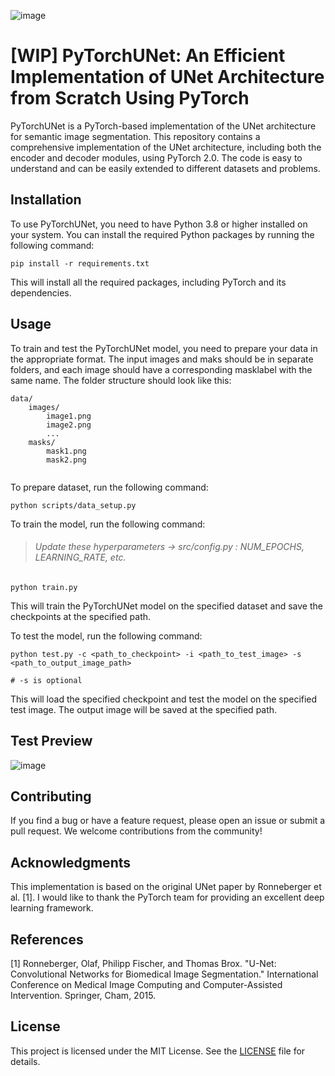 ![image](https://user-images.githubusercontent.com/46085301/231232344-a39c2139-8e53-496d-86a0-5c7b04844d5c.png)

# [WIP] PyTorchUNet: An Efficient Implementation of UNet Architecture from Scratch Using PyTorch
PyTorchUNet is a PyTorch-based implementation of the UNet architecture for semantic image segmentation. 
This repository contains a comprehensive implementation of the UNet architecture, including both the encoder and decoder modules, using PyTorch 2.0. 
The code is easy to understand and can be easily extended to different datasets and problems.

## Installation
To use PyTorchUNet, you need to have Python 3.8 or higher installed on your system. You can install the required Python packages by running the following command:
```shell
pip install -r requirements.txt
```
This will install all the required packages, including PyTorch and its dependencies.

## Usage
To train and test the PyTorchUNet model, you need to prepare your data in the appropriate format. The input images and maks should be in separate folders, and each image should have a corresponding masklabel with the same name. The folder structure should look like this:

```
data/
    images/
        image1.png
        image2.png
        ...
    masks/
        mask1.png
        mask2.png
        
```
To prepare dataset, run the following command:
```shell
python scripts/data_setup.py
```

To train the model, run the following command:

> ###### Update these hyperparameters -> src/config.py : NUM_EPOCHS, LEARNING_RATE, etc.


```shell
python train.py 
```
This will train the PyTorchUNet model on the specified dataset and save the checkpoints at the specified path.

To test the model, run the following command:
```shell
python test.py -c <path_to_checkpoint> -i <path_to_test_image> -s <path_to_output_image_path> 

# -s is optional
```
This will load the specified checkpoint and test the model on the specified test image. The output image will be saved at the specified path.

## Test Preview
![image](https://user-images.githubusercontent.com/46085301/231221990-17de0bb8-5aca-4f59-b457-a2771185c16f.png)

## Contributing
If you find a bug or have a feature request, please open an issue or submit a pull request. We welcome contributions from the community!

## Acknowledgments
This implementation is based on the original UNet paper by Ronneberger et al. [1]. I would like to thank the PyTorch team for providing an excellent deep learning framework.

## References
[1] Ronneberger, Olaf, Philipp Fischer, and Thomas Brox. "U-Net: Convolutional Networks for Biomedical Image Segmentation." International Conference on Medical Image Computing and Computer-Assisted Intervention. Springer, Cham, 2015.

## License
This project is licensed under the MIT License. See the [LICENSE](LICENSE) file for details.
